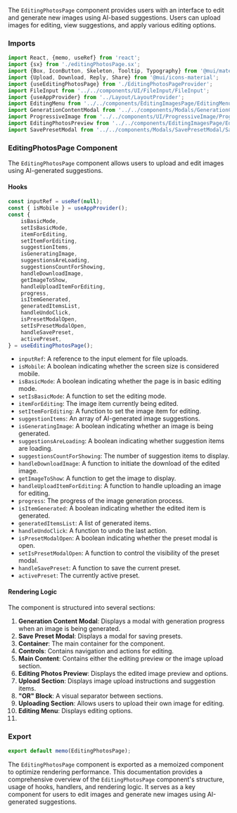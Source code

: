 The `EditingPhotosPage` component provides users with an
interface to edit and generate new images using AI-based suggestions. Users can upload images for editing, view
suggestions, and apply various editing options.

### Imports

```jsx static
import React, {memo, useRef} from 'react';
import {sx} from './editingPhotosPage.sx';
import {Box, IconButton, Skeleton, Tooltip, Typography} from '@mui/material';
import {Upload, Download, Reply, Share} from '@mui/icons-material';
import {useEditingPhotosPage} from './EditingPhotosPageProvider';
import FileInput from '../../components/UI/FileInput/FileInput';
import {useAppProvider} from '../Layout/LayoutProvider';
import EditingMenu from '../../components/EditingImagesPage/EditingMenu/EditingMenu';
import GenerationContentModal from '../../components/Modals/GenerationContentModal/GenerationContentModal';
import ProgressiveImage from '../../components/UI/ProgressiveImage/ProgressiveImage';
import EditingPhotosPreview from '../../components/EditingImagesPage/EditingPhotosPreview/EditingPhotosPreview';
import SavePresetModal from '../../components/Modals/SavePresetModal/SavePresetModal';
```

### EditingPhotosPage Component

The `EditingPhotosPage` component allows users to upload and edit images using AI-generated suggestions.

#### Hooks

```jsx static
const inputRef = useRef(null);
const { isMobile } = useAppProvider();
const {
	isBasicMode,
	setIsBasicMode,
	itemForEditing,
	setItemForEditing,
	suggestionItems,
	isGeneratingImage,
	suggestionsAreLoading,
	suggestionsCountForShowing,
	handleDownloadImage,
	getImageToShow,
	handleUploadItemForEditing,
	progress,
	isItemGenerated,
	generatedItemsList,
	handleUndoClick,
	isPresetModalOpen,
	setIsPresetModalOpen,
	handleSavePreset,
	activePreset,
} = useEditingPhotosPage();
```

- `inputRef`: A reference to the input element for file uploads.
- `isMobile`: A boolean indicating whether the screen size is considered mobile.
- `isBasicMode`: A boolean indicating whether the page is in basic editing mode.
- `setIsBasicMode`: A function to set the editing mode.
- `itemForEditing`: The image item currently being edited.
- `setItemForEditing`: A function to set the image item for editing.
- `suggestionItems`: An array of AI-generated image suggestions.
- `isGeneratingImage`: A boolean indicating whether an image is being generated.
- `suggestionsAreLoading`: A boolean indicating whether suggestion items are loading.
- `suggestionsCountForShowing`: The number of suggestion items to display.
- `handleDownloadImage`: A function to initiate the download of the edited image.
- `getImageToShow`: A function to get the image to display.
- `handleUploadItemForEditing`: A function to handle uploading an image for editing.
- `progress`: The progress of the image generation process.
- `isItemGenerated`: A boolean indicating whether the edited item is generated.
- `generatedItemsList`: A list of generated items.
- `handleUndoClick`: A function to undo the last action.
- `isPresetModalOpen`: A boolean indicating whether the preset modal is open.
- `setIsPresetModalOpen`: A function to control the visibility of the preset modal.
- `handleSavePreset`: A function to save the current preset.
- `activePreset`: The currently active preset.

#### Rendering Logic

The component is structured into several sections:

1. **Generation Content Modal**: Displays a modal with generation progress when an image is being generated.
2. **Save Preset Modal**: Displays a modal for saving presets.
3. **Container**: The main container for the component.
4. **Controls**: Contains navigation and actions for editing.
5. **Main Content**: Contains either the editing preview or the image upload section.
6. **Editing Photos Preview**: Displays the edited image preview and options.
7. **Upload Section**: Displays image upload instructions and suggestion items.
8. **\"OR\" Block**: A visual separator between sections.
9. **Uploading Section**: Allows users to upload their own image for editing.
10. **Editing Menu**: Displays editing options.
11.

### Export

```jsx static
export default memo(EditingPhotosPage);
```

The `EditingPhotosPage` component is exported as a memoized component to optimize rendering performance.
This documentation provides a comprehensive overview of the `EditingPhotosPage` component's structure, usage of hooks,
handlers, and rendering logic. It serves as a key
component for users to edit images and generate new images using AI-generated suggestions.
